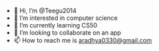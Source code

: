 - 👋 Hi, I’m @Teegu2014
- 👀 I’m interested in computer science
- 🌱 I’m currently learning CS50
- 💞️ I’m looking to collaborate on an app
- 📫 How to reach me is aradhya0330@gmail.com

<!---
Teegu2014/Teegu2014 is a ✨ special ✨ repository because its `README.md` (this file) appears on your GitHub profile.
You can click the Preview link to take a look at your changes.
--->
